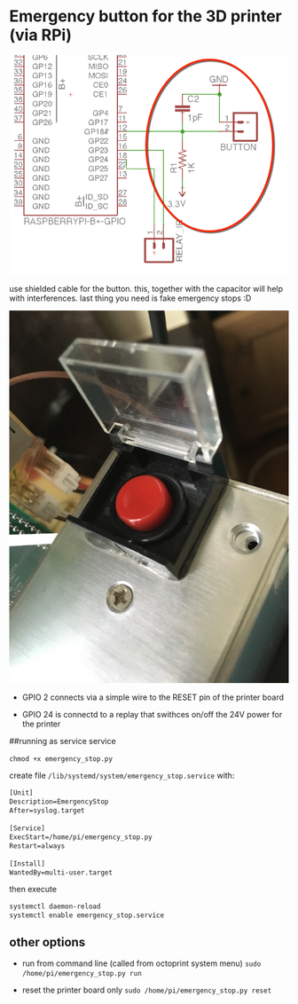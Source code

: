 # Emergency button for the 3D printer (via RPi) 


![screenshot](schema.png)

use shielded cable for the button. this, together with the capacitor will help with interferences. last thing you need is fake emergency stops :D

![screenshot](button.png)

- GPIO 2 connects via a simple wire to the RESET pin of the printer board

- GPIO 24 is connectd to a replay that swithces on/off the 24V power for the printer

##running as service service 

`chmod +x emergency_stop.py`

create file `/lib/systemd/system/emergency_stop.service` with:

```
[Unit]
Description=EmergencyStop
After=syslog.target

[Service]
ExecStart=/home/pi/emergency_stop.py
Restart=always

[Install]
WantedBy=multi-user.target
```

then execute

```
systemctl daemon-reload 
systemctl enable emergency_stop.service
```

## other options

- run from command line (called from octoprint system menu)
`sudo /home/pi/emergency_stop.py run`

- reset the printer board only
`sudo /home/pi/emergency_stop.py reset`
